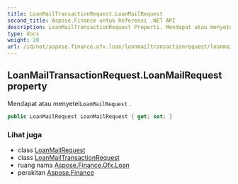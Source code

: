 ```yaml
---
title: LoanMailTransactionRequest.LoanMailRequest
second_title: Aspose.Finance untuk Referensi .NET API
description: LoanMailTransactionRequest Properti. Mendapat atau menyetelLoanMailRequest .
type: docs
weight: 20
url: /id/net/aspose.finance.ofx.loan/loanmailtransactionrequest/loanmailrequest/
---
```

## LoanMailTransactionRequest.LoanMailRequest property

Mendapat atau menyetel`LoanMailRequest` .

```csharp
public LoanMailRequest LoanMailRequest { get; set; }
```

### Lihat juga

* class [LoanMailRequest](../../loanmailrequest/)
* class [LoanMailTransactionRequest](../)
* ruang nama [Aspose.Finance.Ofx.Loan](../../loanmailtransactionrequest/)
* perakitan [Aspose.Finance](../../../)


